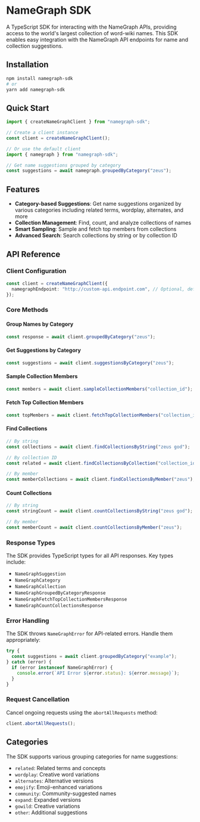 # NameGraph SDK

A TypeScript SDK for interacting with the NameGraph APIs, providing access to the world's largest collection of word-wiki names. This SDK enables easy integration with the NameGraph API endpoints for name and collection suggestions.

## Installation

```bash
npm install namegraph-sdk
# or
yarn add namegraph-sdk
```

## Quick Start

```typescript
import { createNameGraphClient } from "namegraph-sdk";

// Create a client instance
const client = createNameGraphClient();

// Or use the default client
import { namegraph } from "namegraph-sdk";

// Get name suggestions grouped by category
const suggestions = await namegraph.groupedByCategory("zeus");
```

## Features

- **Category-based Suggestions**: Get name suggestions organized by various categories including related terms, wordplay, alternates, and more
- **Collection Management**: Find, count, and analyze collections of names
- **Smart Sampling**: Sample and fetch top members from collections
- **Advanced Search**: Search collections by string or by collection ID

## API Reference

### Client Configuration

```typescript
const client = createNameGraphClient({
  namegraphEndpoint: "http://custom-api.endpoint.com", // Optional, defaults to http://api.namegraph.dev/
});
```

### Core Methods

#### Group Names by Category

```typescript
const response = await client.groupedByCategory("zeus");
```

#### Get Suggestions by Category

```typescript
const suggestions = await client.suggestionsByCategory("zeus");
```

#### Sample Collection Members

```typescript
const members = await client.sampleCollectionMembers("collection_id");
```

#### Fetch Top Collection Members

```typescript
const topMembers = await client.fetchTopCollectionMembers("collection_id");
```

#### Find Collections

```typescript
// By string
const collections = await client.findCollectionsByString("zeus god");

// By collection ID
const related = await client.findCollectionsByCollection("collection_id");

// By member
const memberCollections = await client.findCollectionsByMember("zeus");
```

#### Count Collections

```typescript
// By string
const stringCount = await client.countCollectionsByString("zeus god");

// By member
const memberCount = await client.countCollectionsByMember("zeus");
```

### Response Types

The SDK provides TypeScript types for all API responses. Key types include:

- `NameGraphSuggestion`
- `NameGraphCategory`
- `NameGraphCollection`
- `NameGraphGroupedByCategoryResponse`
- `NameGraphFetchTopCollectionMembersResponse`
- `NameGraphCountCollectionsResponse`

### Error Handling

The SDK throws `NameGraphError` for API-related errors. Handle them appropriately:

```typescript
try {
  const suggestions = await client.groupedByCategory("example");
} catch (error) {
  if (error instanceof NameGraphError) {
    console.error(`API Error ${error.status}: ${error.message}`);
  }
}
```

### Request Cancellation

Cancel ongoing requests using the `abortAllRequests` method:

```typescript
client.abortAllRequests();
```

## Categories

The SDK supports various grouping categories for name suggestions:

- `related`: Related terms and concepts
- `wordplay`: Creative word variations
- `alternates`: Alternative versions
- `emojify`: Emoji-enhanced variations
- `community`: Community-suggested names
- `expand`: Expanded versions
- `gowild`: Creative variations
- `other`: Additional suggestions
